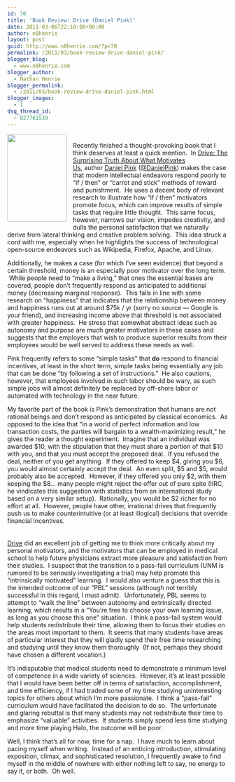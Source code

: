 ```yaml
---
id: 70
title: 'Book Review: Drive (Daniel Pink)'
date: 2011-03-06T22:10:00+00:00
author: n8henrie
layout: post
guid: http://www.n8henrie.com/?p=70
permalink: /2011/03/book-review-drive-daniel-pink/
blogger_blog:
  - www.n8henrie.com
blogger_author:
  - Nathan Henrie
blogger_permalink:
  - /2011/03/book-review-drive-daniel-pink.html
blogger_images:
  - 1
dsq_thread_id:
  - 827761539
---
```

<div>
  <a href="http://www.amazon.com/gp/product/1594484805/ref=as_li_ss_il?ie=UTF8&#038;tag=n8henriecom-20&#038;linkCode=as2&#038;camp=1789&#038;creative=390957&#038;creativeASIN=1594484805" style="clear: left; float: left; margin-bottom: 1em; margin-right: 1em;"><img border="0" height="200" src="http://www.n8henrie.com/uploads/2012/09/419tQKzU2jL._SL160_1.jpg" width="136" /></a><br />Recently finished a thought-provoking book that I think deserves at least a quick mention.  In <a href="http://www.amazon.com/gp/product/1594484805/ref=as_li_ss_tl?ie=UTF8&#038;tag=n8henriecom-20&#038;linkCode=as2&#038;camp=1789&#038;creative=390957&#038;creativeASIN=1594484805">Drive: The Surprising Truth About What Motivates Us</a>, author <a href="http://www.danpink.com/">Daniel Pink</a> (<a href="http://twitter.com/#!/DanielPink">@DanielPink</a>) makes the case that modern intellectual endeavors respond poorly to &#8220;if / then&#8221; or &#8220;carrot and stick&#8221; methods of reward and punishment.  He uses a decent body of relevant research to illustrate how &#8220;if / then&#8221; motivators promote focus, which can improve results of simple tasks that require little thought.  This same focus, however, narrows our vision, impedes creativity, and dulls the personal satisfaction that we naturally derive from lateral thinking and creative problem solving.  This idea struck a cord with me, especially when he highlights the success of technological open-source endeavors such as Wikipedia, Firefox, Apache, and Linux.</p> 
  
  <p>
    Additionally, he makes a case (for which I&#8217;ve seen evidence) that beyond a certain threshold, money is an especially poor motivator over the long term.  While people need to &#8220;make a living,&#8221; that ones the essential bases are covered, people don&#8217;t frequently respond as anticipated to additional money (decreasing marginal response).  This falls in line with some research on &#8220;happiness&#8221; that indicates that the relationship between money and happiness runs out at around $75k / yr (sorry no source &#8212; Google is your friend), and increasing income above that threshold is not associated with greater happiness.  He stress that somewhat abstract ideas such as autonomy and purpose are much greater motivators in these cases and suggests that the employers that wish to produce superior results from their employees would be well served to address these needs as well.
  </p>
  
  <p>
    Pink frequently refers to some &#8220;simple tasks&#8221; that <strong>do</strong> respond to financial incentives, at least in the short term, simple tasks being essentially any job that can be done &#8220;by following a set of instructions.&#8221;  He also cautions, however, that employees involved in such labor should be wary, as such simple jobs will almost definitely be replaced by off-shore labor or automated with technology in the near future.
  </p>
  
  <p>
    My favorite part of the book is Pink&#8217;s demonstration that humans are not rational beings and don&#8217;t respond as anticipated by classical economics.  As opposed to the idea that &#8220;in a world of perfect information and low transaction costs, the parties will bargain to a wealth-maximizing result,&#8221; he gives the reader a thought experiment.  Imagine that an individual was awarded $10, with the stipulation that they must share a portion of that $10 with you, and that you must accept the proposed deal.  If you refused the deal, neither of you get anything.  If they offered to keep $4, giving you $6, you would almost certainly accept the deal.  An even split, $5 and $5, would probably also be accepted.  However, if they offered you only $2, with them keeping the $8&#8230; many people might reject the offer out of pure spite (IIRC, he vindicates this suggestion with statistics from an international study based on a very similar setup).  Rationally, you would be $2 richer for no effort at all.  However, people have other, irrational drives that frequently push us to make counterintuitive (or at least illogical) decisions that override financial incentives.<br /><span style="text-decoration: underline;"><br /></span><br /><span style="text-decoration: underline;"><a href="http://www.amazon.com/gp/product/1594484805/ref=as_li_ss_tl?ie=UTF8&#038;tag=n8henriecom-20&#038;linkCode=as2&#038;camp=1789&#038;creative=390957&#038;creativeASIN=1594484805" target="_blank">Drive</a></span> did an excellent job of getting me to think more critically about my personal motivators, and the motivators that can be employed in medical school to help future physicians extract more pleasure and satisfaction from their studies.  I suspect that the transition to a pass-fail curriculum (UNM is rumored to be seriously investigating a trial) may help promote this &#8220;intrinsically motivated&#8221; learning.  I would also venture a guess that this is the intended outcome of our &#8220;PBL&#8221; sessions (although not terribly successful in this regard, I must admit).  Unfortunately, PBL seems to attempt to &#8220;walk the line&#8221; between autonomy and extrinsically directed learning, which results in a &#8220;You&#8217;re free to choose your own learning issue, as long as you choose this one&#8221; situation.  I think a pass-fail system would help students redistribute their time, allowing them to focus their studies on the areas most important to them.  It seems that many students have areas of particular interest that they will gladly spend their free time researching and studying until they know them thoroughly  (If not, perhaps they should have chosen a different vocation.)
  </p>
  
  <p>
    It&#8217;s indisputable that medical students need to demonstrate a minimum level of competence in a wide variety of sciences.  However, it&#8217;s at least possible that I would have been better off in terms of satisfaction, accomplishment, and time efficiency, if I had traded some of my time studying uninteresting topics for others about which I&#8217;m more passionate.  I think a &#8220;pass-fail&#8221; curriculum would have facilitated the decision to do so.  The unfortunate and glaring rebuttal is that many students may not redistribute their time to emphasize &#8220;valuable&#8221; activities.  If students simply spend less time studying and more time playing Halo, the outcome will be poor.
  </p>
  
  <p>
    Well, I think that&#8217;s all for now, time for a nap.  I have much to learn about pacing myself when writing.  Instead of an enticing introduction, stimulating exposition, climax, and sophisticated resolution, I frequently awake to find myself in the middle of nowhere with either nothing left to say, no energy to say it, or both.  Oh well.
  </p>
</div>

<div>
</div>